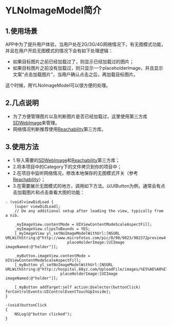 
# YLNoImageModel简介

## 1.使用场景

APP中为了提升用户体验，当用户处在2G/3G/4G网络情况下，有无图模式功能，并且在用户开启无图模式的情况下会有如下处理逻辑：

- 如果目标图片之前已经加载过了，则显示已经加载过的图片；
- 如果目标图片之前没有加载过，则只显示一个placeholderImage，并且显示文案“点击加载图片”，当用户确认点击之后，再加载目标图片。

这个时候，用YLNoImageModel可以很方便的处理。

## 2.几点说明
- 为了方便管理图片以及判断图片是否已经加载过，这里使用第三方库[SDWebImage](https://github.com/rs/SDWebImage)来管理。
- 网络情况判断推荐使用[Reachability](https://github.com/tonymillion/Reachability)第三方库。


## 3.使用方法
- 1.导入需要的[SDWebImage](https://github.com/rs/SDWebImage)和[Reachability](https://github.com/tonymillion/Reachability)第三方库；
- 2.将本项目中的Category下的文件拷贝到你的项目中；
- 2.在项目中监听网络情况，修改本地保存的无图模式开关（参考[Reachability](https://github.com/tonymillion/Reachability)）；
- 3.在需要展示无图模式的地方，调用如下方法。以UIButton为例，通常会有点击加载图片和点击查看大图的功能：

```
- (void)viewDidLoad {
    [super viewDidLoad];
    // Do any additional setup after loading the view, typically from a nib.
    
    _myImageView.contentMode = UIViewContentModeScaleAspectFill;
    _myImageView.clipsToBounds = YES;
    [_myImageView yl_setNoImageModelWithUrl:[NSURL URLWithString:@"http://www.microfotos.com/pic/0/90/9023/902372preview4.jpg"]
                           placeHolderImage:[UIImage imageNamed:@"holder"]];
    
    _myButton.imageView.contentMode = UIViewContentModeScaleAspectFill;
    [_myButton yl_setNoImageModelWithUrl:[NSURL URLWithString:@"http://hospital.88yz.com/UploadFile/images/%E5%AE%A0%E7%89%A9%E7%BE%8E%E5%AE%B9.jpg"]
                        placeHolderImage:[UIImage imageNamed:@"holder"]];
    
    [_myButton addTarget:self action:@selector(buttonClick) forControlEvents:UIControlEventTouchUpInside];
}

-(void)buttonClick
{
    NSLog(@"button clicked");
}
```
